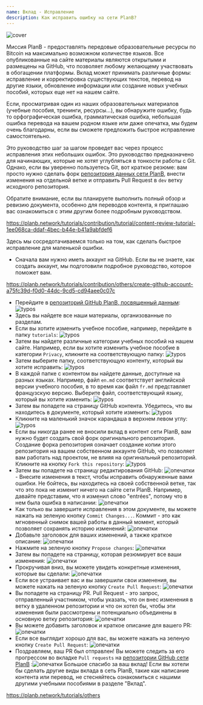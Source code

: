 ```yaml
---
name: Вклад - Исправление
description: Как исправить ошибку на сети PlanB?
---
```

![cover](assets/cover.webp)

Миссия PlanB - предоставлять передовые образовательные ресурсы по Bitcoin на максимально возможном количестве языков. Все опубликованные на сайте материалы являются открытыми и размещены на GitHub, что позволяет любому желающему участвовать в обогащении платформы. Вклад может принимать различные формы: исправление и корректировка существующих текстов, перевод на другие языки, обновление информации или создание новых учебных пособий, которых еще нет на нашем сайте.

Если, просматривая один из наших образовательных материалов (учебные пособия, тренинги, ресурсы...), вы обнаружите ошибку, будь то орфографическая ошибка, грамматическая ошибка, небольшая ошибка перевода на вашем родном языке или даже опечатка, мы будем очень благодарны, если вы сможете предложить быстрое исправление самостоятельно.

Это руководство шаг за шагом проведет вас через процесс исправления этих небольших ошибок. Это руководство предназначено для начинающих, которые не хотят углубляться в тонкости работы с Git. Однако, если вы уверенно пользуетесь Git, вот краткое резюме: вам просто нужно сделать форк [репозитория данных сети PlanB](https://github.com/PlanB-Network/bitcoin-educational-content), внести изменения на отдельной ветке и отправить Pull Request в `dev` ветку исходного репозитория.

Обратите внимание, если вы планируете выполнить полный обзор и ревизию документа, особенно для переводов контента, я приглашаю вас ознакомиться с этим другим более подробным руководством.

https://planb.network/tutorials/contribution/tutorial/content-review-tutorial-1ee068ca-ddaf-4bec-b44e-b41a9abfdef6

 Здесь мы сосредотачиваемся только на том, как сделать быстрое исправление для маленькой ошибки.

- Сначала вам нужно иметь аккаунт на GitHub. Если вы не знаете, как создать аккаунт, мы подготовили подробное руководство, которое поможет вам.

https://planb.network/tutorials/contribution/others/create-github-account-a75fc39d-f0d0-44dc-9cd5-cd94aee0c07c


- Перейдите в [репозиторий GitHub PlanB, посвященный данным](https://github.com/PlanB-Network/bitcoin-educational-content):
![typos](assets/01.webp)
- Здесь вы найдете все наши материалы, организованные по разделам.
- Если вы хотите изменить учебное пособие, например, перейдите в папку `tutorials`:
![typos](assets/02.webp)
- Затем вы найдете различные категории учебных пособий на нашем сайте. Например, если вы хотите изменить учебное пособие в категории `Privacy`, кликните на соответствующую папку:
![typos](assets/03.webp)
- Затем выберите папку, соответствующую контенту, который вы хотите исправить:
![typos](assets/04.webp)
- В каждой папке с контентом вы найдете данные, доступные на разных языках. Например, файл `en.md` соответствует английской версии учебного пособия, в то время как файл `fr.md` представляет французскую версию. Выберите файл, соответствующий языку, который вы хотите изменить: ![typos](assets/05.webp)
- Затем вы попадете на страницу GitHub контента. Убедитесь, что вы находитесь в документе, который хотите изменить: ![typos](assets/06.webp)
- Кликните на маленький значок карандаша в верхнем левом углу: ![typos](assets/07.webp)
- Если вы никогда ранее не вносили вклад в контент сети PlanB, вам нужно будет создать свой форк оригинального репозитория. Создание форка репозитория означает создание копии этого репозитория на вашем собственном аккаунте GitHub, что позволяет вам работать над проектом, не влияя на оригинальный репозиторий. Кликните на кнопку `Fork this repository`: ![typos](assets/08.webp)
- Затем вы попадете на страницу редактирования GitHub: ![опечатки](assets/09.webp) - Внесите изменения в текст, чтобы исправить обнаруженные вами ошибки. Не бойтесь, вы находитесь на своей собственной ветке, так что это пока не изменит ничего на сайте сети PlanB. Например, давайте представим, что я изменил слово "entrées", потому что в нем была ошибка в написании: ![опечатки](assets/10.webp)
- Как только вы завершите исправления в этом документе, вы можете нажать на зеленую кнопку `Commit Changes...`. Коммит - это как мгновенный снимок вашей работы в данный момент, который позволяет сохранять историю изменений: ![опечатки](assets/11.webp)
- Добавьте заголовок для ваших изменений, а также краткое описание: ![опечатки](assets/12.webp)
- Нажмите на зеленую кнопку `Propose changes`: ![опечатки](assets/13.webp)
- Затем вы попадете на страницу, которая резюмирует все ваши изменения: ![опечатки](assets/14.webp)
- Прокручивая вниз, вы можете увидеть конкретные изменения, которые вы сделали: ![опечатки](assets/15.webp)
- Если все устраивает вас и вы завершили свои изменения, вы можете нажать на зеленую кнопку `Create Pull Request`: ![опечатки](assets/16.webp)
- Вы попадете на страницу PR. Pull Request - это запрос, отправленный участником, чтобы указать, что он внес изменения в ветку в удаленном репозитории и что он хотел бы, чтобы эти изменения были рассмотрены и потенциально объединены в основную ветку репозитория: ![опечатки](assets/17.webp)
- Вы можете добавить заголовок и краткое описание для вашего PR: ![опечатки](assets/18.webp)
- Если все выглядит хорошо для вас, вы можете нажать на зеленую кнопку `Create Pull Request`: ![опечатки](assets/19.webp)
- Поздравляем, ваш PR был отправлен! Вы можете следить за его прогрессом во вкладке `Pull requests` на [репозитории GitHub сети PlanB](https://github.com/PlanB-Network/bitcoin-educational-content/pulls) :![опечатки](assets/20.webp)
Большое спасибо за ваш вклад! Если вы хотели бы сделать другие виды вклада в сеть PlanB, такие как написание контента или перевод, не стесняйтесь ознакомиться с нашими другими учебными пособиями в разделе "Вклад".

https://planb.network/tutorials/others


